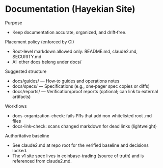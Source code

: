 # Documentation (Hayekian Site)

Purpose
- Keep documentation accurate, organized, and drift‑free.

Placement policy (enforced by CI)
- Root-level markdown allowed only: README.md, claude2.md, SECURITY.md
- All other docs belong under docs/

Suggested structure
- docs/guides/ — How‑to guides and operations notes
- docs/specs/ — Specifications (e.g., one‑pager spec copies or diffs)
- docs/reports/ — Verification/proof reports (optional; can link to external artifacts)

Workflows
- docs-organization-check: fails PRs that add non‑whitelisted root .md files
- docs-link-check: scans changed markdown for dead links (lightweight)

Authoritative baseline
- See claude2.md at repo root for the verified baseline and decisions locked.
- The v1 site spec lives in coinbase-trading (source of truth) and is referenced from claude2.md.
